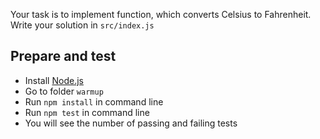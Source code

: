 Your task is to implement function, which converts Celsius to Fahrenheit.
Write your solution in `src/index.js`

## Prepare and test

- Install [Node.js](https://nodejs.org/en/)
- Go to folder `warmup`
- Run `npm install` in command line
- Run `npm test` in command line
- You will see the number of passing and failing tests
